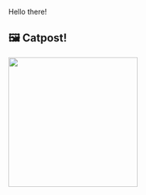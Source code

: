 Hello there!



## 🖼️ Catpost!

<sub>
    <img src="https://cdn2.thecatapi.com/images/797.png" height="256">
</sub>

